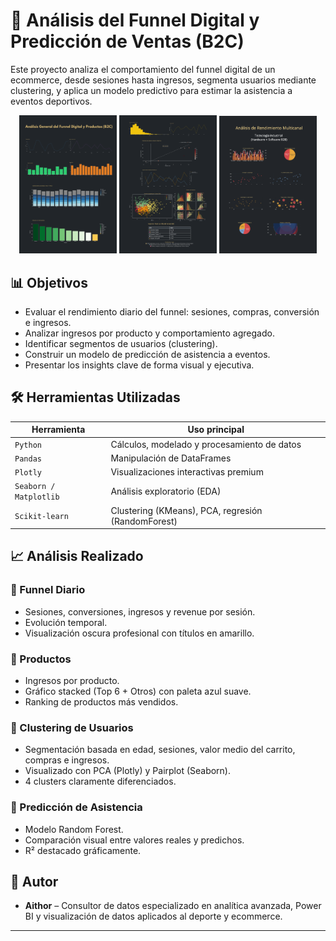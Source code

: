 
# 🧠 Análisis del Funnel Digital y Predicción de Ventas (B2C)

Este proyecto analiza el comportamiento del funnel digital de un ecommerce, desde sesiones hasta ingresos, segmenta usuarios mediante clustering, y aplica un modelo predictivo para estimar la asistencia a eventos deportivos.

<p align="center">
  <img src="Funnel_B2C_1.png" width="31%" />
  <img src="Funnel_B2C_2.png" width="31%" />
  <img src="hardware_software_b2b.png" width="31%" />
</p>

## 📊 Objetivos

- Evaluar el rendimiento diario del funnel: sesiones, compras, conversión e ingresos.
- Analizar ingresos por producto y comportamiento agregado.
- Identificar segmentos de usuarios (clustering).
- Construir un modelo de predicción de asistencia a eventos.
- Presentar los insights clave de forma visual y ejecutiva.

## 🛠️ Herramientas Utilizadas

| Herramienta      | Uso principal                                      |
|------------------|----------------------------------------------------|
| `Python`         | Cálculos, modelado y procesamiento de datos       |
| `Pandas`         | Manipulación de DataFrames                         |
| `Plotly`         | Visualizaciones interactivas premium               |
| `Seaborn / Matplotlib` | Análisis exploratorio (EDA)                   |
| `Scikit-learn`   | Clustering (KMeans), PCA, regresión (RandomForest) |

## 📈 Análisis Realizado

### 🔹 Funnel Diario
- Sesiones, conversiones, ingresos y revenue por sesión.
- Evolución temporal.
- Visualización oscura profesional con títulos en amarillo.

### 🔹 Productos
- Ingresos por producto.
- Gráfico stacked (Top 6 + Otros) con paleta azul suave.
- Ranking de productos más vendidos.

### 🔹 Clustering de Usuarios
- Segmentación basada en edad, sesiones, valor medio del carrito, compras e ingresos.
- Visualizado con PCA (Plotly) y Pairplot (Seaborn).
- 4 clusters claramente diferenciados.

### 🔹 Predicción de Asistencia
- Modelo Random Forest.
- Comparación visual entre valores reales y predichos.
- R² destacado gráficamente.


## 🧠 Autor

- **Aithor** – Consultor de datos especializado en analítica avanzada, Power BI y visualización de datos aplicados al deporte y  ecommerce.

---


